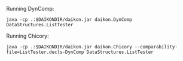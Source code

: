 Running DynComp:

`java -cp .:$DAIKONDIR/daikon.jar daikon.DynComp DataStructures.ListTester`

Running Chicory:

`java -cp .:$DAIKONDIR/daikon.jar daikon.Chicory --comparability-file=ListTester.decls-DynComp DataStructures.ListTester`

